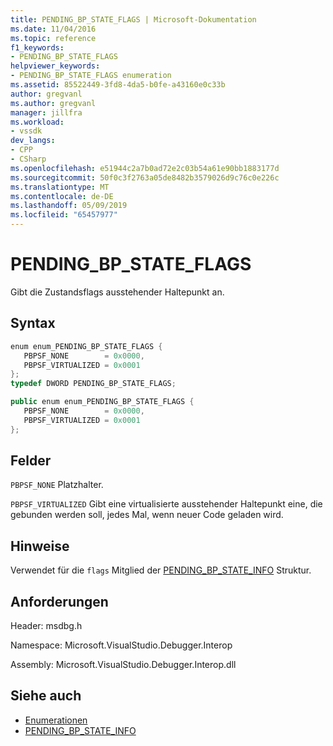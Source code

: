 ```yaml
---
title: PENDING_BP_STATE_FLAGS | Microsoft-Dokumentation
ms.date: 11/04/2016
ms.topic: reference
f1_keywords:
- PENDING_BP_STATE_FLAGS
helpviewer_keywords:
- PENDING_BP_STATE_FLAGS enumeration
ms.assetid: 85522449-3fd8-4da5-b0fe-a43160e0c33b
author: gregvanl
ms.author: gregvanl
manager: jillfra
ms.workload:
- vssdk
dev_langs:
- CPP
- CSharp
ms.openlocfilehash: e51944c2a7b0ad72e2c03b54a61e90bb1883177d
ms.sourcegitcommit: 50f0c3f2763a05de8482b3579026d9c76c0e226c
ms.translationtype: MT
ms.contentlocale: de-DE
ms.lasthandoff: 05/09/2019
ms.locfileid: "65457977"
---
```

# <a name="pendingbpstateflags"></a>PENDING_BP_STATE_FLAGS
Gibt die Zustandsflags ausstehender Haltepunkt an.

## <a name="syntax"></a>Syntax

```cpp
enum enum_PENDING_BP_STATE_FLAGS { 
   PBPSF_NONE        = 0x0000,
   PBPSF_VIRTUALIZED = 0x0001
};
typedef DWORD PENDING_BP_STATE_FLAGS;
```

```csharp
public enum enum_PENDING_BP_STATE_FLAGS { 
   PBPSF_NONE        = 0x0000,
   PBPSF_VIRTUALIZED = 0x0001
};
```

## <a name="fields"></a>Felder
 `PBPSF_NONE` Platzhalter.

 `PBPSF_VIRTUALIZED` Gibt eine virtualisierte ausstehender Haltepunkt eine, die gebunden werden soll, jedes Mal, wenn neuer Code geladen wird.

## <a name="remarks"></a>Hinweise
 Verwendet für die `flags` Mitglied der [PENDING_BP_STATE_INFO](../../../extensibility/debugger/reference/pending-bp-state-info.md) Struktur.

## <a name="requirements"></a>Anforderungen
 Header: msdbg.h

 Namespace: Microsoft.VisualStudio.Debugger.Interop

 Assembly: Microsoft.VisualStudio.Debugger.Interop.dll

## <a name="see-also"></a>Siehe auch
- [Enumerationen](../../../extensibility/debugger/reference/enumerations-visual-studio-debugging.md)
- [PENDING_BP_STATE_INFO](../../../extensibility/debugger/reference/pending-bp-state-info.md)